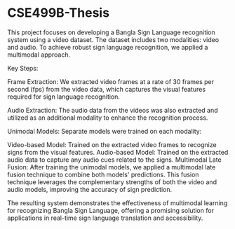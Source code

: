 # CSE499B-Thesis
This project focuses on developing a Bangla Sign Language recognition system using a video dataset. The dataset includes two modalities: video and audio. To achieve robust sign language recognition, we applied a multimodal approach.

Key Steps:

Frame Extraction: We extracted video frames at a rate of 30 frames per second (fps) from the video data, which captures the visual features required for sign language recognition.

Audio Extraction: The audio data from the videos was also extracted and utilized as an additional modality to enhance the recognition process.

Unimodal Models: Separate models were trained on each modality:

Video-based Model: Trained on the extracted video frames to recognize signs from the visual features.
Audio-based Model: Trained on the extracted audio data to capture any audio cues related to the signs.
Multimodal Late Fusion: After training the unimodal models, we applied a multimodal late fusion technique to combine both models' predictions. This fusion technique leverages the complementary strengths of both the video and audio models, improving the accuracy of sign prediction.

The resulting system demonstrates the effectiveness of multimodal learning for recognizing Bangla Sign Language, offering a promising solution for applications in real-time sign language translation and accessibility.
